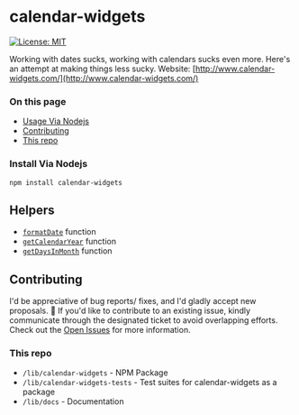 # calendar-widgets

[![License: MIT](https://img.shields.io/badge/License-MIT-yellow.svg)](https://opensource.org/licenses/MIT)

Working with dates sucks, working with calendars sucks even more. Here's an attempt at making things less sucky. Website: [http://www.calendar-widgets.com/](http://www.calendar-widgets.com/)

### On this page

- [Usage Via Nodejs](#usage-via-nodejs)
- [Contributing](#contributing)
- [This repo](#this-repo)

### Install Via Nodejs

```shell
npm install calendar-widgets
```
## Helpers  

- [`formatDate`](https://calendar-widgets.com/helpers/formatDate) function
- [`getCalendarYear`](https://calendar-widgets.com/helpers/getCalendarYear) function
- [`getDaysInMonth`](https://calendar-widgets.com/helpers/getDaysInMonth) function

## Contributing

I'd be appreciative of bug reports/ fixes, and I'd gladly accept new proposals. 🙂 If you'd like to contribute to an existing issue, kindly communicate through the designated ticket to avoid overlapping efforts. Check out the [Open Issues](https://github.com/9mbs/calendar/issues?q=is%3Aissue+is%3Aopen) for more information.

### This repo

- `/lib/calendar-widgets` - NPM Package
- `/lib/calendar-widgets-tests` - Test suites for calendar-widgets as a package
- `/lib/docs` - Documentation
